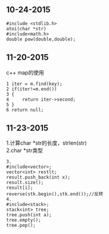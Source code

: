 10-24-2015
-----------------
```
#include <stdlib.h>
atoi(char *str)
#include<math.h>
double pow(double,double);
```

11-20-2015
----------------
c++ map的使用
```
1 iter = m.find(key);
2 if(iter!=m.end())
3 {
4     return iter->second;
5 }
6 return null;
```
11-23-2015
-------------

1.计算char *str的长度，strlen(str)
<br>
2.char *str类型
````
3.
#include<vector>;  
vector<int> restlt; 
result.push_back(int x); 
result.size(); 
result[i];   
reverse(stk.begin(),stk.end());//反转
4.
#include<stack>;   
stack<int> tree;  
tree.push(int a); 
tree.empty();  
tree.pop();
`````
